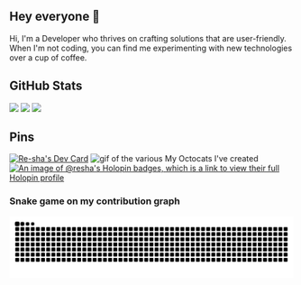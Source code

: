 ## Hey everyone 👋

Hi, I'm a Developer who thrives on crafting solutions that are user-friendly.
When I'm not coding, you can find me experimenting with new technologies over a cup of coffee.


## GitHub Stats

<img src="https://github-readme-streak-stats.herokuapp.com?user=re-sha&theme=python-dark&border_radius=10" width="700">

<img src="https://github-profile-trophy.vercel.app/?username=re-sha&theme=onestar&title=-Stars,-Experience,-Reviews&column=-1&margin-w=37&no-frame=false">

<img src="https://github-readme-stats.vercel.app/api?username=re-sha&show=discussions_answered,prs_merged_percentage&hide=stars,issues&theme=holi&show_icons=true" width="700">


## Pins

<!-- DailyDev card -->
<a href="https://app.daily.dev/re_sha"><img src="https://api.daily.dev/devcards/v2/QtEgpcqnUpXa1J3rXlOLA.png?type=default&r=cv1" width="250" alt="Re-sha's Dev Card"/></a>
<img display="flex" width="250" height="250" src="https://github.com/MishManners/MishManners/blob/master/My-OctocatsShortest.gif" alt="gif of the various My Octocats I've created"></a>
[![An image of @resha's Holopin badges, which is a link to view their full Holopin profile](https://holopin.me/resha)](https://holopin.io/@resha)


### Snake game on my contribution graph
![GitHub Snake](https://raw.githubusercontent.com/re-sha/re-sha/output/github-snake.svg)
